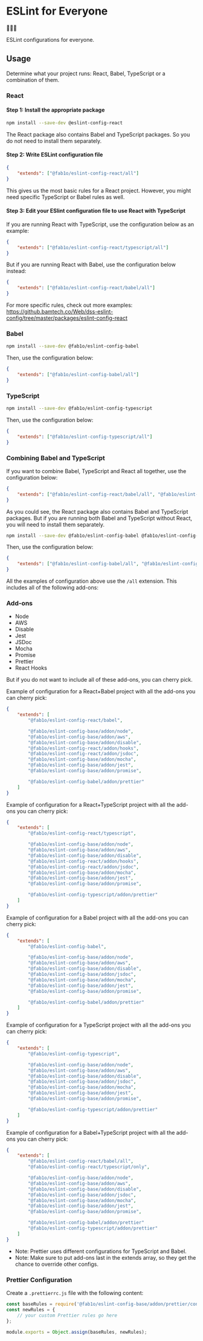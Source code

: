 # ESLint for Everyone

💛💚💜

ESLint configurations for everyone.

## Usage

Determine what your project runs: React, Babel, TypeScript or a combination of them.

### React

#### Step 1: Install the appropriate package

```sh
npm install --save-dev @eslint-config-react
```

The React package also contains Babel and TypeScript packages. So you do not need to install them separately.

#### Step 2: Write ESLint configuration file

```json
{
    "extends": ["@fab1o/eslint-config-react/all"]
}
```

This gives us the most basic rules for a React project. However, you might need specific TypeScript or Babel rules as well.

#### Step 3: Edit your ESlint configuration file to use React with TypeScript

If you are running React with TypeScript, use the configuration below as an example:

```json
{
    "extends": ["@fab1o/eslint-config-react/typescript/all"]
}
```

But if you are running React with Babel, use the configuration below instead:

```json
{
    "extends": ["@fab1o/eslint-config-react/babel/all"]
}
```

For more specific rules, check out more examples: https://github.bamtech.co/Web/dss-eslint-config/tree/master/packages/eslint-config-react

### Babel

```sh
npm install --save-dev @fab1o/eslint-config-babel
```

Then, use the configuration below:

```json
{
    "extends": ["@fab1o/eslint-config-babel/all"]
}
```

### TypeScript

```sh
npm install --save-dev @fab1o/eslint-config-typescript
```

Then, use the configuration below:

```json
{
    "extends": ["@fab1o/eslint-config-typescript/all"]
}
```

### Combining Babel and TypeScript

If you want to combine Babel, TypeScript and React all together, use the configuration below:

```json
{
    "extends": ["@fab1o/eslint-config-react/babel/all", "@fab1o/eslint-config-react/typescript/only"]
}
```

As you could see, the React package also contains Babel and TypeScript packages.
But if you are running both Babel and TypeScript without React, you will need to install them separately.

```sh
npm install --save-dev @fab1o/eslint-config-babel @fab1o/eslint-config-typescript
```

Then, use the configuration below:

```json
{
    "extends": ["@fab1o/eslint-config-babel/all", "@fab1o/eslint-config-typescript/only"]
}
```

All the examples of configuration above use the `/all` extension. This includes all of the following add-ons:

### Add-ons

-   Node
-   AWS
-   Disable
-   Jest
-   JSDoc
-   Mocha
-   Promise
-   Prettier
-   React Hooks

But if you do not want to include all of these add-ons, you can cherry pick.

Example of configuration for a React+Babel project with all the add-ons you can cherry pick:

```json
{
    "extends": [
        "@fab1o/eslint-config-react/babel",

        "@fab1o/eslint-config-base/addon/node",
        "@fab1o/eslint-config-base/addon/aws",
        "@fab1o/eslint-config-base/addon/disable",
        "@fab1o/eslint-config-react/addon/hooks",
        "@fab1o/eslint-config-react/addon/jsdoc",
        "@fab1o/eslint-config-base/addon/mocha",
        "@fab1o/eslint-config-base/addon/jest",
        "@fab1o/eslint-config-base/addon/promise",

        "@fab1o/eslint-config-babel/addon/prettier"
    ]
}
```

Example of configuration for a React+TypeScript project with all the add-ons you can cherry pick:

```json
{
    "extends": [
        "@fab1o/eslint-config-react/typescript",

        "@fab1o/eslint-config-base/addon/node",
        "@fab1o/eslint-config-base/addon/aws",
        "@fab1o/eslint-config-base/addon/disable",
        "@fab1o/eslint-config-react/addon/hooks",
        "@fab1o/eslint-config-react/addon/jsdoc",
        "@fab1o/eslint-config-base/addon/mocha",
        "@fab1o/eslint-config-base/addon/jest",
        "@fab1o/eslint-config-base/addon/promise",

        "@fab1o/eslint-config-typescript/addon/prettier"
    ]
}
```

Example of configuration for a Babel project with all the add-ons you can cherry pick:

```json
{
    "extends": [
        "@fab1o/eslint-config-babel",

        "@fab1o/eslint-config-base/addon/node",
        "@fab1o/eslint-config-base/addon/aws",
        "@fab1o/eslint-config-base/addon/disable",
        "@fab1o/eslint-config-base/addon/jsdoc",
        "@fab1o/eslint-config-base/addon/mocha",
        "@fab1o/eslint-config-base/addon/jest",
        "@fab1o/eslint-config-base/addon/promise",

        "@fab1o/eslint-config-babel/addon/prettier"
    ]
}
```

Example of configuration for a TypeScript project with all the add-ons you can cherry pick:

```json
{
    "extends": [
        "@fab1o/eslint-config-typescript",

        "@fab1o/eslint-config-base/addon/node",
        "@fab1o/eslint-config-base/addon/aws",
        "@fab1o/eslint-config-base/addon/disable",
        "@fab1o/eslint-config-base/addon/jsdoc",
        "@fab1o/eslint-config-base/addon/mocha",
        "@fab1o/eslint-config-base/addon/jest",
        "@fab1o/eslint-config-base/addon/promise",

        "@fab1o/eslint-config-typescript/addon/prettier"
    ]
}
```

Example of configuration for a Babel+TypeScript project with all the add-ons you can cherry pick:

```json
{
    "extends": [
        "@fab1o/eslint-config-react/babel/all",
        "@fab1o/eslint-config-react/typescript/only",

        "@fab1o/eslint-config-base/addon/node",
        "@fab1o/eslint-config-base/addon/aws",
        "@fab1o/eslint-config-base/addon/disable",
        "@fab1o/eslint-config-base/addon/jsdoc",
        "@fab1o/eslint-config-base/addon/mocha",
        "@fab1o/eslint-config-base/addon/jest",
        "@fab1o/eslint-config-base/addon/promise",

        "@fab1o/eslint-config-babel/addon/prettier"
        "@fab1o/eslint-config-typescript/addon/prettier"
    ]
}
```

-   Note: Prettier uses different configurations for TypeScript and Babel.
-   Note: Make sure to put add-ons last in the extends array, so they get the chance to override other configs.

### Prettier Configuration

Create a `.prettierrc.js` file with the following content:

```js
const baseRules = require('@fab1o/eslint-config-base/addon/prettier/config');
const newRules = {
    // your custom Prettier rules go here
};

module.exports = Object.assign(baseRules, newRules);
```
